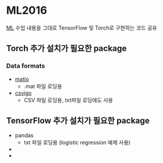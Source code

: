 # ML2016
[ML](https://www.coursera.org/learn/machine-learning) 수업 내용을 그대로 TensorFlow 및 Torch로 구현하는 코드 공유



## Torch 추가 설치가 필요한 package
### Data formats
* [matio](https://github.com/soumith/matio-ffi.torch)
  * .mat 파일 로딩용
* [csvigo](https://github.com/clementfarabet/lua---csv)
  * CSV 파일 로딩용, txt파일 로딩에도 사용


## TensorFlow 추가 설치가 필요한 package
* pandas
  * txt 파일 로딩용 (logistic regression 예제 사용)
*
*
